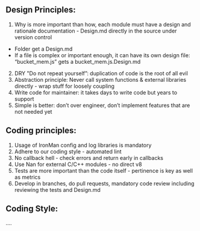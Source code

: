 ## Design Principles:

1. Why is more important than how, each module must have a design and rationale documentation - Design.md directly in the source under version control
 * Folder get a Design.md
 * If a file is complex or important enough, it can have its own design file: “bucket_mem.js” gets a bucket_mem.js.Design.md
2. DRY "Do not repeat yourself”: duplication of code is the root of all evil
3. Abstraction principle: Never call system functions & external libraries directly - wrap stuff for loosely coupling
4. Write code for maintainer: it takes days to write code but years to support
5. Simple is better: don’t over engineer, don’t implement features that are not needed yet

## Coding principles:

1. Usage of IronMan config and log libraries is mandatory 
2. Adhere to our coding style - automated lint
3. No callback hell - check errors and return early in callbacks
4. Use Nan for external C/C++ modules - no direct v8
5. Tests are more important than the code itself - pertinence is key as well as metrics
6. Develop in branches, do pull requests, mandatory code review including reviewing the tests and Design.md

## Coding Style:

....
